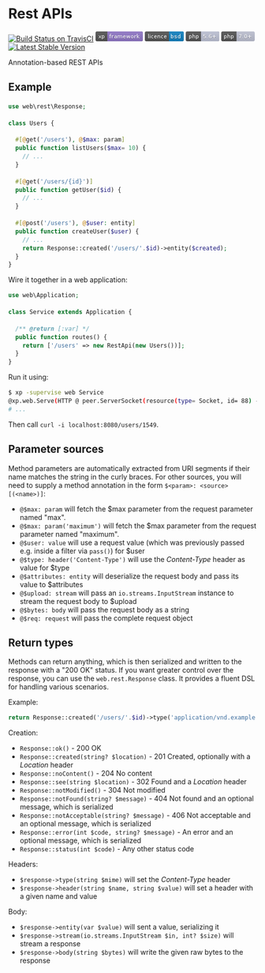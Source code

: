 Rest APIs
========================================================================

[![Build Status on TravisCI](https://secure.travis-ci.org/xp-forge/rest-api.png)](http://travis-ci.org/xp-forge/rest-api)
[![XP Framework Module](https://raw.githubusercontent.com/xp-framework/web/master/static/xp-framework-badge.png)](https://github.com/xp-framework/core)
[![BSD Licence](https://raw.githubusercontent.com/xp-framework/web/master/static/licence-bsd.png)](https://github.com/xp-framework/core/blob/master/LICENCE.md)
[![Required PHP 5.6+](https://raw.githubusercontent.com/xp-framework/web/master/static/php-5_6plus.png)](http://php.net/)
[![Supports PHP 7.0+](https://raw.githubusercontent.com/xp-framework/web/master/static/php-7_0plus.png)](http://php.net/)
[![Latest Stable Version](https://poser.pugx.org/xp-forge/rest-api/version.png)](https://packagist.org/packages/xp-forge/rest-api)

Annotation-based REST APIs

Example
-------

```php
use web\rest\Response;

class Users {

  #[@get('/users'), @$max: param]
  public function listUsers($max= 10) {
    // ...
  }

  #[@get('/users/{id}')]
  public function getUser($id) {
    // ...
  }

  #[@post('/users'), @$user: entity]
  public function createUser($user) {
    // ...
    return Response::created('/users/'.$id)->entity($created);
  }
}
```

Wire it together in a web application:

```php
use web\Application;

class Service extends Application {

  /** @return [:var] */
  public function routes() {
    return ['/users' => new RestApi(new Users())];
  }
}
```

Run it using:

```bash
$ xp -supervise web Service
@xp.web.Serve(HTTP @ peer.ServerSocket(resource(type= Socket, id= 88) -> tcp://127.0.0.1:8080))
# ...
```

Then call `curl -i localhost:8080/users/1549`.

Parameter sources
-----------------

Method parameters are automatically extracted from URI segments if their name matches the string in the curly braces. For other sources, you will need to supply a method annotation in the form `$<param>: <source>[(<name>)]`:

* `@$max: param` will fetch the $max parameter from the request parameter named "max".
* `@$max: param('maximum')` will fetch the $max parameter from the request parameter named "maximum".
* `@$user: value` will use a request value (which was previously passed e.g. inside a filter via `pass()`) for $user
* `@$type: header('Content-Type')` will use the *Content-Type* header as value for $type
* `@$attributes: entity` will deserialize the request body and pass its value to $attributes
* `@$upload: stream` will pass an `io.streams.InputStream` instance to stream the request body to $upload
* `@$bytes: body` will pass the request body as a string
* `@$req: request` will pass the complete request object


Return types
------------

Methods can return anything, which is then serialized and written to the response with a "200 OK" status. If you want greater control over the response, you can use the `web.rest.Response` class. It provides a fluent DSL for handling various scenarios.

Example:

```php
return Response::created('/users/'.$id)->type('application/vnd.example.customer-v2+json')->entity($user);
```

Creation:

* `Response::ok()` - 200 OK
* `Response::created(string? $location)` - 201 Created, optionally with a *Location* header
* `Response::noContent()` - 204 No content
* `Response::see(string $location)` - 302 Found and a *Location* header
* `Response::notModified()` - 304 Not modified
* `Response::notFound(string? $message)` - 404 Not found and an optional message, which is serialized
* `Response::notAcceptable(string? $message)` - 406 Not acceptable and an optional message, which is serialized
* `Response::error(int $code, string? $message)` - An error and an optional message, which is serialized
* `Response::status(int $code)` - Any other status code

Headers:

* `$response->type(string $mime)` will set the *Content-Type* header
* `$response->header(string $name, string $value)` will set a header with a given name and value

Body:

* `$response->entity(var $value)` will sent a value, serializing it
* `$response->stream(io.streams.InputStream $in, int? $size)` will stream a response
* `$response->body(string $bytes)` will write the given raw bytes to the response
